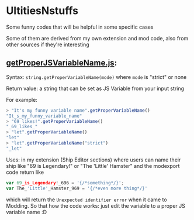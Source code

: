 # UltitiesNstuffs
Some funny codes that will be helpful in some specific cases

Some of them are derived from my own extension and mod code, also from other sources if they're interesting

## [getProperJSVariableName.js](getProperJSVariableName.js):

Syntax: ```string.getProperVariableName(mode)``` where `mode` is "strict" or none

Return value: a string that can be set as JS Variable from your input string 

For example: 
```js
> "It's my funny variable name".getProperVariableName()
"It_s_my_funny_variable_name"
> "69 likes!".getProperVariableName()
"_69_likes_"
> "let".getProperVariableName()
"let"
> "let".getProperVariableName("strict")
"_let"
```
Uses: in my extension (Ship Editor sections) where users can name their ship like "69 is Legendary!" or "The 'Little' Hamster" and the modexport code return like
```js
var 69_is_Legendary!_696 = '{/*something*/}';
var The_'Little'_Hamster_969 = '{/*even more thing*/}'
```
which will return the `Unexpected identifier error` when it came to Modding. So that how the code works: just edit the variable to a proper JS variable name :D
